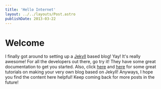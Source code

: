 ```yaml
---
title: 'Hello Internet'
layout: ../../layouts/Post.astro
publishDate: 2013-03-22
---
```


# Welcome

I finally got around to setting up a [Jekyll](http://jekyllrb.com/) based blog!
Yay! It's really awesome! For all the developers out there, go try it! They have
some great documentation to get you started. Also, click
[here](http://erjjones.github.io/blog/How-I-built-my-blog-in-one-day) and
[here](https://www.andrewmunsell.com/course/learning-jekyll-by-example/) for
some great tutorials on making your very own blog based on Jekyll! Anyways, I
hope you find the content here helpful! Keep coming back for more posts in the
future!
